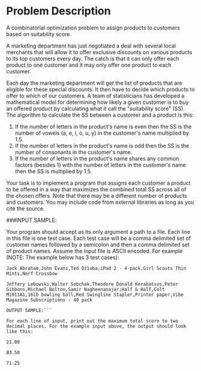 # Problem Description
A combinatorial optimization problem to assign products to customers based on suitability score.

A marketing department has just negotiated a deal with several local merchants that will allow it to offer exclusive discounts on various products to its top customers every day. The catch is that it can only offer each product to one customer and it may only offer one product to each customer.

Each day the marketing department will get the list of products that are eligible for these special discounts. It then have to decide which products to offer to which of our customers. A team of statisticians has developed a mathematical model for determining how likely a given customer is to buy an offered product by calculating what it call the "suitability score" (SS). The algorithm to calculate the SS between a customer and a product is this: 

1. If the number of letters in the product's name is even then the SS is the number of vowels (a, e, i, o, u, y) in the customer's name multiplied by 1.5. 
2. If the number of letters in the product's name is odd then the SS is the number of consonants in the customer's name. 
3. If the number of letters in the product's name shares any common factors (besides 1) with the number of letters in the customer's name then the SS is multiplied by 1.5. 

Your task is to implement a program that assigns each customer a product to be offered in a way that maximizes the combined total SS across all of the chosen offers. Note that there may be a different number of products and customers. You may include code from external libraries as long as you cite the source.

###INPUT SAMPLE:

Your program should accept as its only argument a path to a file. Each line in this file is one test case. Each test case will be a comma delimited set of customer names followed by a semicolon and then a comma delimited set of product names. Assume the input file is ASCII encoded. For example (NOTE: The example below has 3 test cases): 

```Jack Abraham,John Evans,Ted Dziuba;iPad 2 - 4-pack,Girl Scouts Thin Mints,Nerf Crossbow```

```Jeffery Lebowski,Walter Sobchak,Theodore Donald Kerabatsos,Peter Gibbons,Michael Bolton,Samir Nagheenanajar;Half & Half,Colt M1911A1,16lb bowling ball,Red Swingline Stapler,Printer paper,Vibe Magazine Subscriptions - 40 pack```

```Jareau Wade,Rob Eroh,Mahmoud Abdelkader,Wenyi Cai,Justin Van Winkle,Gabriel Sinkin,Aaron Adelson;Batman No. 1,Football - Official Size,Bass Amplifying Headphones,Elephant food - 1024 lbs,Three Wolf One Moon T-shirt,Dom Perignon 2000 Vintage
OUTPUT SAMPLE:```

For each line of input, print out the maximum total score to two decimal places. For the example input above, the output should look like this:

21.00 

83.50

71.25
